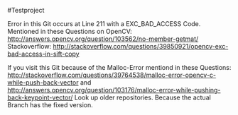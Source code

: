 #Testproject

Error in this Git occurs at Line 211 with a EXC_BAD_ACCESS Code. Mentioned in these Questions on
OpenCV: http://answers.opencv.org/question/103562/no-member-getmat/
Stackoverflow: http://stackoverflow.com/questions/39850921/opencv-exc-bad-access-in-sift-copy

If you visit this Git because of the Malloc-Error mentiond in these Questions:
http://stackoverflow.com/questions/39764538/malloc-error-opencv-c-while-push-back-vector
and
http://answers.opencv.org/question/103176/malloc-error-while-pushing-back-keypoint-vector/
Look up older repositories. Because the actual Branch has the fixed version.
